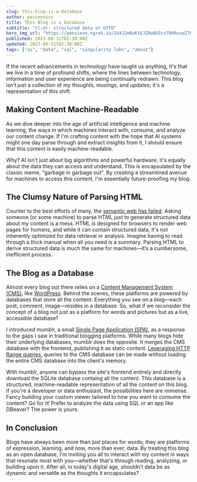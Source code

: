 ```yaml
---
slug: this-blog-is-a-database
author: pescennius
title: This Blog is a Database
subtitle: "tl;dr: structured data or GTFO"
hero_img_url: "https://pensieve.ngrok.io/2U4J2mBuKtEJZ0w8GGrz786RuuoZ76IawTPkuEqNtBc"
published: 2023-08-31T02:30:00Z
updated: 2023-08-31T02:30:00Z
tags: ["ai", "data", "sql", "singularity labs", "about"]
---
```


If the recent advancements in technology have taught us anything, it's that we live in a time of profound shifts, where the lines between technology, information and user experience are being continually redrawn. This blog isn’t just a collection of my thoughts, musings, and updates; it's a representation of this shift.

## Making Content Machine-Readable

As we dive deeper into the age of artificial intelligence and machine learning, the ways in which machines interact with, consume, and analyze our content change. If I'm crafting content with the hope that AI systems might one day parse through and extract insights from it, I should ensure that this content is easily machine-readable.

Why? AI isn't just about big algorithms and powerful hardware; it's equally about the data they can access and understand. This is encapsulated by the classic meme, "garbage in garbage out". By creating a streamlined avenue for machines to access this content, I'm essentially future-proofing my blog.

## The Clumsy Nature of Parsing HTML

Counter to the best efforts of many, the [semantic web has failed](https://data-mining.philippe-fournier-viger.com/the-semantic-web-and-why-it-failed/). Asking someone (or some machine) to parse HTML just to generate structured data about my content is a mess. HTML is designed for browsers to render web pages for humans, and while it can contain structured data, it's not inherently optimized for data retrieval or analysis. Imagine having to read through a thick manual when all you need is a summary. Parsing HTML to derive structured data is much the same for machines—it’s a cumbersome, inefficient process. 


## The Blog as a Database

Almost every blog out there relies on a [Content Management System (CMS)](https://www.wikiwand.com/en/Content_management_system), like [WordPress](https://wordpress.com/). Behind the scenes, these platforms are powered by databases that store all the content. Everything you see on a blog—each post, comment, image—resides in a database. So, what if we reconsider the concept of a blog not just as a platform for words and pictures but as a live, accessible database?

I introduced mumblr, a small [Single Page Application (SPA)](https://www.wikiwand.com/en/Single-page_application), as a response to the gaps I saw in traditional blogging platforms. While many blogs hide their underlying databases, mumblr does the opposite. It merges the CMS database with the frontend, publishing it as static content. [Leveraging HTTP Range queries](https://phiresky.github.io/blog/2021/hosting-sqlite-databases-on-github-pages/), queries to the CMS database can be made without loading the entire CMS database into the client's memory.

With mumblr, anyone can bypass the site's frontend entirely and directly download the SQLite database containg all the content. This database is a structured, machine-readable representation of all the content on this blog. If you're a developer or data enthusiast, the possibilities here are immense. Fancy building your custom viewer tailored to how you want to consume the content? Go for it! Prefer to analyze the data using SQL or an app like DBeaver? The power is yours.

## In Conclusion

Blogs have always been more than just places for words; they are platforms of expression, learning, and now, more than ever, data. By treating this blog as an open database, I'm inviting you all to interact with my content in ways that resonate most with you—whether that's through reading, analyzing, or building upon it. After all, in today's digital age, shouldn’t data be as dynamic and versatile as the thoughts it encapsulates?